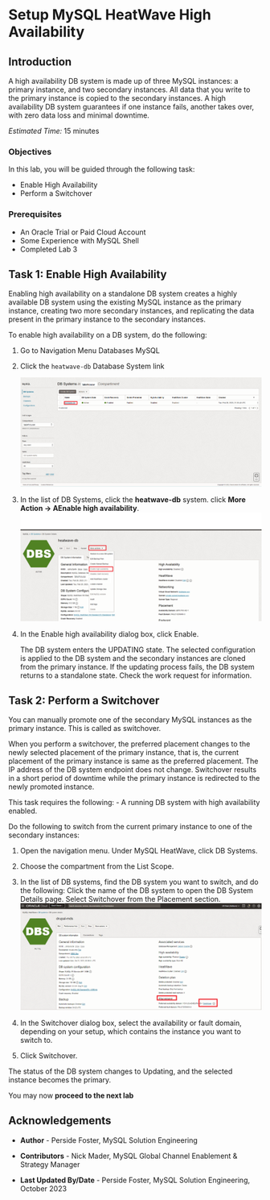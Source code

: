 # Setup MySQL HeatWave High Availability

## Introduction

A high availability DB system is made up of three MySQL instances: a primary instance, and two secondary instances. All data that you write to the primary instance is copied to the secondary instances. A high availability DB system guarantees if one instance fails, another takes over, with zero data loss and minimal downtime.

_Estimated Time:_ 15 minutes

### Objectives

In this lab, you will be guided through the following task:

- Enable High Availability
- Perform a Switchover

### Prerequisites

- An Oracle Trial or Paid Cloud Account
- Some Experience with MySQL Shell
- Completed Lab 3

## Task 1: Enable High Availability

Enabling high availability on a standalone DB system creates a highly available DB system using the existing MySQL instance as the primary instance, creating two more secondary instances, and replicating the data present in the primary instance to the secondary instances.

To enable high availability on a DB system, do the following:

1. Go to Navigation Menu
    Databases
        MySQL

2. Click the `heatwave-db` Database System link

    ![Database List](./images/db-list.png "Database List")

3. In the list of DB Systems, click the **heatwave-db** system. click **More Action ->  AEnable high availability**.
    ![heatwave more enable ha ](./images/mysql-heatwave-more-enable-ha.png "mysql heatwave more enable ha")

4. In the Enable high availability dialog box, click Enable.

    The DB system enters the UPDATING state. The selected configuration is applied to the DB system and the secondary instances are cloned from the primary instance. If the updating process fails, the DB system returns to a standalone state. Check the work request for information.

## Task 2: Perform a Switchover

You can manually promote one of the secondary MySQL instances as the primary instance. This is called as switchover.

When you perform a switchover, the preferred placement changes to the newly selected placement of the primary instance, that is, the current placement of the primary instance is same as the preferred placement. The IP address of the DB system endpoint does not change. Switchover results in a short period of downtime while the primary instance is redirected to the newly promoted instance.

This task requires the following:
    - A running DB system with high availability enabled.

Do the following to switch from the current primary instance to one of the secondary instances:

1. Open the navigation menu. Under MySQL HeatWave, click DB Systems.
2. Choose the compartment from the List Scope.
3. In the list of DB systems, find the DB system you want to switch, and do the following:
Click the name of the DB system to open the DB System Details page. Select Switchover from the Placement section.
    ![heatwave more switch ha ](./images/mysql-heatwave-more-switch-ha.png "mysql heatwave more switch ha")

4. In the Switchover dialog box, select the availability or fault domain, depending on your setup, which contains the instance you want to switch to.
5. Click Switchover.

The status of the DB system changes to Updating, and the selected instance becomes the primary.

You may now **proceed to the next lab**

## Acknowledgements

- **Author** - Perside Foster, MySQL Solution Engineering

- **Contributors** - Nick Mader, MySQL Global Channel Enablement & Strategy Manager
- **Last Updated By/Date** - Perside Foster, MySQL Solution Engineering, October 2023
